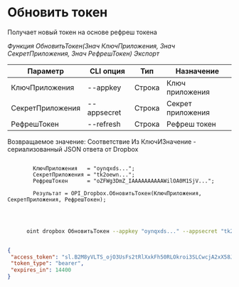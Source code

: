 ﻿---
sidebar_position: 3
---

# Обновить токен
 Получает новый токен на основе рефреш токена


*Функция ОбновитьТокен(Знач КлючПриложения, Знач СекретПриложения, Знач РефрешТокен) Экспорт*

  | Параметр | CLI опция | Тип | Назначение |
  |-|-|-|-|
  | КлючПриложения | --appkey | Строка | Ключ приложения |
  | СекретПриложения | --appsecret | Строка | Секрет приложения |
  | РефрешТокен | --refresh | Строка | Рефреш токен |

  
  Возвращаемое значение:   Соответствие Из КлючИЗначение - сериализованный JSON ответа от Dropbox

```bsl title="Пример кода"
	
        КлючПриложения   = "oynqxds...";
        СекретПриложения = "tk2oewn...";
        РефрешТокен      = "oZFWg3DmZ_IAAAAAAAAAAWilOA0M1SjV...";
        
        Результат = OPI_Dropbox.ОбновитьТокен(КлючПриложения, СекретПриложения, РефрешТокен);
    
	
```

```sh title="Пример команды CLI"
    
      oint dropbox ОбновитьТокен --appkey "oynqxds..." --appsecret "tk2oewn..." --refresh "oZFWg3DmZ_IAAAAAAAAAAWilOA0M1SjV..."


```


```json title="Результат"

{
 "access_token": "sl.B2M8yVLTS_ojO3UsFs2tRlXxkFh50RLOkroi3SLCwcjA2xX58JY__GXKh9vPGnGcfDkkTJJYB1Wn9tFvj6cRs3w04TnfaBQnJiOfUb58UHexTCAdck9xNFIBAQjuAQKUtkoht66bvsu4oh6Wl6gQpvU",
 "token_type": "bearer",
 "expires_in": 14400
}

```
